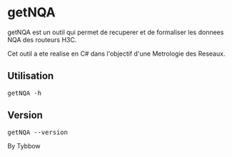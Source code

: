 <h1>getNQA</h1>
<p>getNQA est un outil qui permet de recuperer et de formaliser les donnees NQA des routeurs H3C.</p>
<p>Cet outil a ete realise en C# dans l'objectif d'une Metrologie des Reseaux.</p>
<p></p>
<h2>Utilisation</h2>
<pre>getNQA -h</pre>
<p></p>
<h2>Version</h2>
<pre>getNQA --version</pre>
<p>By Tybbow</p>
